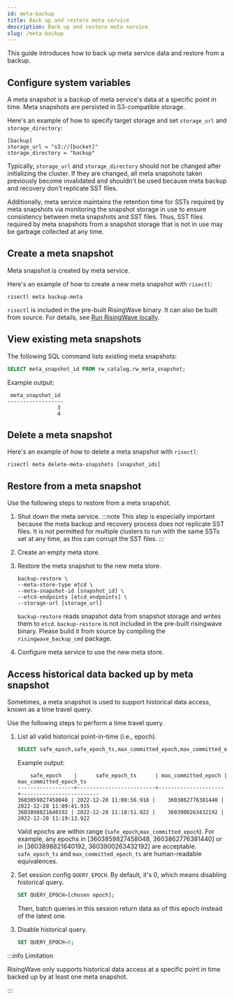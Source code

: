 ```yaml
---
id: meta-backup
title: Back up and restore meta service
description: Back up and restore meta service
slug: /meta-backup
---
```


This guide introduces how to back up meta service data and restore from a backup.

## Configure system variables

A meta snapshot is a backup of meta service's data at a specific point in time. Meta snapshots are persisted in S3-compatible storage.

Here's an example of how to specify target storage and set `storage_url` and `storage_directory`:

```
[backup]
storage_url = "s3://[bucket]"
storage_directory = "backup"
```

Typically, `storage_url` and `storage_directory` should not be changed after initializing the cluster. If they are changed, all meta snapshots taken previously become invalidated and shouldn't be used because meta backup and recovery don't replicate SST files. 

Additionally, meta service maintains the retention time for SSTs required by meta snapshots via monitoring the snapshot storage in use to ensure consistency between meta snapshots and SST files. Thus, SST files required by meta snapshots from a snapshot storage that is not in use may be garbage collected at any time.


## Create a meta snapshot

Meta snapshot is created by meta service.

Here's an example of how to create a new meta snapshot with `risectl`:

```
risectl meta backup-meta
```

`risectl` is included in the pre-built RisingWave binary. It can also be built from source. For details, see [Run RisingWave locally](/deploy/risingwave-local.md).

## View existing meta snapshots

The following SQL command lists existing meta snapshots:

```sql
SELECT meta_snapshot_id FROM rw_catalog.rw_meta_snapshot;
```

Example output:

```
 meta_snapshot_id 
------------------
                3
                4
```

## Delete a meta snapshot

Here's an example of how to delete a meta snapshot with `risectl`:

```
risectl meta delete-meta-snapshots [snapshot_ids]
```

## Restore from a meta snapshot

Use the following steps to restore from a meta snapshot.

1. Shut down the meta service.
    :::note
    This step is especially important because the meta backup and recovery process does not replicate SST files. It is not permitted for multiple clusters to run with the same SSTs set at any time, as this can corrupt the SST files.
    :::
2. Create an empty meta store.
3. Restore the meta snapshot to the new meta store.

    ```
    backup-restore \
    --meta-store-type etcd \
    --meta-snapshot-id [snapshot_id] \
    --etcd-endpoints [etcd_endpoints] \
    --storage-url [storage_url]
    ```
    `backup-restore` reads snapshot data from snapshot storage and writes them to `etcd`. 
    `backup-restore` is not included in the pre-built risingwave binary. Please build it from source by compiling the `risingwave_backup_cmd` package.
4. Configure meta service to use the new meta store.

## Access historical data backed up by meta snapshot

Sometimes, a meta snapshot is used to support historical data access, known as a time travel query.

Use the following steps to perform a time travel query.

1. List all valid historical point-in-time (i.e., epoch).

    ```sql
    SELECT safe_epoch,safe_epoch_ts,max_committed_epoch,max_committed_epoch_ts FROM rw_catalog.rw_meta_snapshot;
    ```

   Example output:

    ```
        safe_epoch    |      safe_epoch_ts      | max_committed_epoch | max_committed_epoch_ts  
    ------------------+-------------------------+---------------------+-------------------------
    3603859827458048 | 2022-12-28 11:08:56.918 |    3603862776381440 | 2022-12-28 11:09:41.915
    3603898821640192 | 2022-12-28 11:18:51.922 |    3603900263432192 | 2022-12-28 11:19:13.922
    ```

   Valid epochs are within range (`safe_epoch`,`max_committed_epoch`). For example, any epochs in [3603859827458048, 3603862776381440] or in [3603898821640192, 3603900263432192] are acceptable.  
   `safe_epoch_ts` and `max_committed_epoch_ts` are human-readable equivalences.
2. Set session config `QUERY_EPOCH`. By default, it's 0, which means disabling historical query.

    ```sql
    SET QUERY_EPOCH=[chosen epoch];
    ```
   Then, batch queries in this session return data as of this epoch instead of the latest one.
3. Disable historical query.

    ```sql
    SET QUERY_EPOCH=0;
    ```

:::info Limitation

RisingWave only supports historical data access at a specific point in time backed up by at least one meta snapshot.

:::